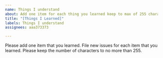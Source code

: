 ```yaml
---
name: Things I understand
about: Add one item for each thing you learned keep to max of 255 characters
title: "[Things I Learned]"
labels: Things I understand
assignees: aaa373373

---
```


Please add one item that you learned.  File new issues for each item that you learned.  Please keep the number of characters to no more than 255.
